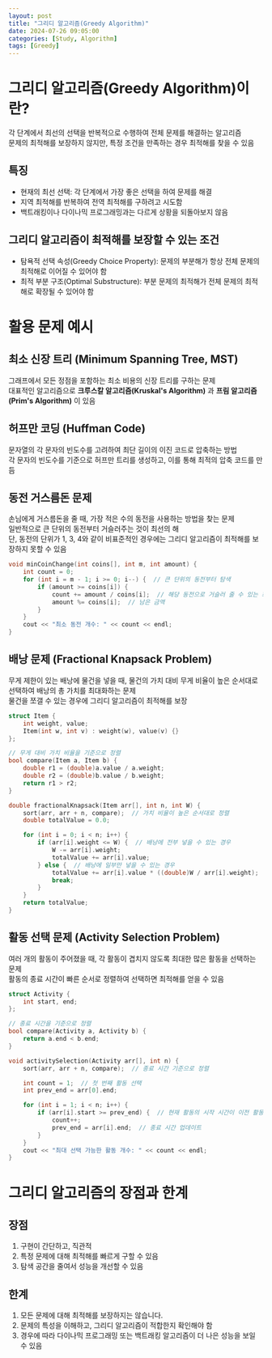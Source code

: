 ```yaml
---
layout: post
title: "그리디 알고리즘(Greedy Algorithm)"
date: 2024-07-26 09:05:00
categories: [Study, Algorithm]
tags: [Greedy]
---
```

# 그리디 알고리즘(Greedy Algorithm)이란?

각 단계에서 최선의 선택을 반복적으로 수행하여 전체 문제를 해결하는 알고리즘  
문제의 최적해를 보장하지 않지만, 특정 조건을 만족하는 경우 최적해를 찾을 수 있음


## 특징

* 현재의 최선 선택: 각 단계에서 가장 좋은 선택을 하여 문제를 해결
* 지역 최적해를 반복하여 전역 최적해를 구하려고 시도함
* 백트래킹이나 다이나믹 프로그래밍과는 다르게 상황을 되돌아보지 않음


## 그리디 알고리즘이 최적해를 보장할 수 있는 조건

* 탐욕적 선택 속성(Greedy Choice Property): 문제의 부분해가 항상 전체 문제의 최적해로 이어질 수 있어야 함
* 최적 부분 구조(Optimal Substructure): 부분 문제의 최적해가 전체 문제의 최적해로 확장될 수 있어야 함


# 활용 문제 예시

## 최소 신장 트리 (Minimum Spanning Tree, MST)
그래프에서 모든 정점을 포함하는 최소 비용의 신장 트리를 구하는 문제  
대표적인 알고리즘으로 **크루스칼 알고리즘(Kruskal's Algorithm)** 과 **프림 알고리즘(Prim's Algorithm)** 이 있음

## 허프만 코딩 (Huffman Code)
문자열의 각 문자의 빈도수를 고려하여 최단 길이의 이진 코드로 압축하는 방법  
각 문자의 빈도수를 기준으로 허프만 트리를 생성하고, 이를 통해 최적의 압축 코드를 만듬

## 동전 거스름돈 문제

손님에게 거스름돈을 줄 때, 가장 적은 수의 동전을 사용하는 방법을 찾는 문제  
일반적으로 큰 단위의 동전부터 거슬러주는 것이 최선의 해   
단, 동전의 단위가 1, 3, 4와 같이 비표준적인 경우에는 그리디 알고리즘이 최적해를 보장하지 못할 수 있음

``` cpp
void minCoinChange(int coins[], int m, int amount) {
    int count = 0;
    for (int i = m - 1; i >= 0; i--) {  // 큰 단위의 동전부터 탐색
        if (amount >= coins[i]) {
            count += amount / coins[i];  // 해당 동전으로 거슬러 줄 수 있는 최대 개수
            amount %= coins[i];  // 남은 금액
        }
    }
    cout << "최소 동전 개수: " << count << endl;
}
```

## 배낭 문제 (Fractional Knapsack Problem)
무게 제한이 있는 배낭에 물건을 넣을 때, 물건의 가치 대비 무게 비율이 높은 순서대로 선택하여 배낭의 총 가치를 최대화하는 문제  
물건을 쪼갤 수 있는 경우에 그리디 알고리즘이 최적해를 보장

```cpp
struct Item {
    int weight, value;
    Item(int w, int v) : weight(w), value(v) {}
};

// 무게 대비 가치 비율을 기준으로 정렬
bool compare(Item a, Item b) {
    double r1 = (double)a.value / a.weight;
    double r2 = (double)b.value / b.weight;
    return r1 > r2;
}

double fractionalKnapsack(Item arr[], int n, int W) {
    sort(arr, arr + n, compare);  // 가치 비율이 높은 순서대로 정렬
    double totalValue = 0.0;

    for (int i = 0; i < n; i++) {
        if (arr[i].weight <= W) {  // 배낭에 전부 넣을 수 있는 경우
            W -= arr[i].weight;
            totalValue += arr[i].value;
        } else {  // 배낭에 일부만 넣을 수 있는 경우
            totalValue += arr[i].value * ((double)W / arr[i].weight);
            break;
        }
    }
    return totalValue;
}
```
## 활동 선택 문제 (Activity Selection Problem)

여러 개의 활동이 주어졌을 때, 각 활동이 겹치지 않도록 최대한 많은 활동을 선택하는 문제  
활동의 종료 시간이 빠른 순서로 정렬하여 선택하면 최적해를 얻을 수 있음

```cpp
struct Activity {
    int start, end;
};

// 종료 시간을 기준으로 정렬
bool compare(Activity a, Activity b) {
    return a.end < b.end;
}

void activitySelection(Activity arr[], int n) {
    sort(arr, arr + n, compare);  // 종료 시간 기준으로 정렬

    int count = 1;  // 첫 번째 활동 선택
    int prev_end = arr[0].end;

    for (int i = 1; i < n; i++) {
        if (arr[i].start >= prev_end) {  // 현재 활동의 시작 시간이 이전 활동의 종료 시간 이후일 경우
            count++;
            prev_end = arr[i].end;  // 종료 시간 업데이트
        }
    }
    cout << "최대 선택 가능한 활동 개수: " << count << endl;
}
```

# 그리디 알고리즘의 장점과 한계
## 장점
1. 구현이 간단하고, 직관적  
2. 특정 문제에 대해 최적해를 빠르게 구할 수 있음
3. 탐색 공간을 줄여서 성능을 개선할 수 있음
## 한계
1. 모든 문제에 대해 최적해를 보장하지는 않습니다.
2. 문제의 특성을 이해하고, 그리디 알고리즘이 적합한지 확인해야 함
3. 경우에 따라 다이나믹 프로그래밍 또는 백트래킹 알고리즘이 더 나은 성능을 보일 수 있음
